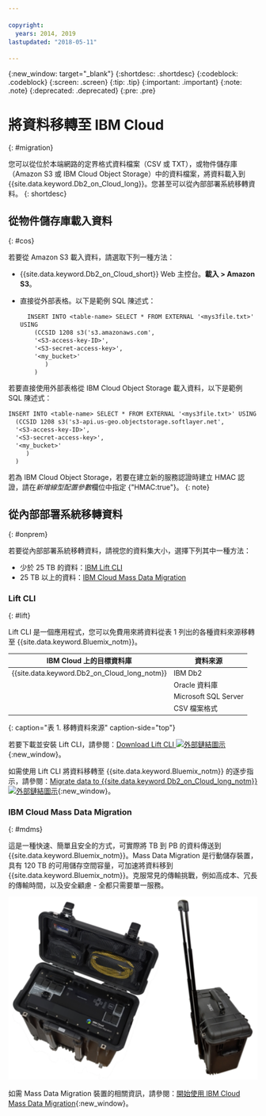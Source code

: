 ```yaml
---

copyright:
  years: 2014, 2019
lastupdated: "2018-05-11"

---
```


<!-- Attribute definitions --> 
{:new_window: target="_blank"}
{:shortdesc: .shortdesc}
{:codeblock: .codeblock}
{:screen: .screen}
{:tip: .tip}
{:important: .important}
{:note: .note}
{:deprecated: .deprecated}
{:pre: .pre}

# 將資料移轉至 IBM Cloud
{: #migration}

您可以從位於本端網路的定界格式資料檔案（CSV 或 TXT），或物件儲存庫（Amazon S3 或 IBM Cloud Object Storage）中的資料檔案，將資料載入到 {{site.data.keyword.Db2_on_Cloud_long}}。您甚至可以從內部部署系統移轉資料。
{: shortdesc}

## 從物件儲存庫載入資料
{: #cos}

若要從 Amazon S3 載入資料，請選取下列一種方法：
  * {{site.data.keyword.Db2_on_Cloud_short}} Web 主控台。**載入 > Amazon S3**。 
  * 直接從外部表格。以下是範例 SQL 陳述式：

    ```
      INSERT INTO <table-name> SELECT * FROM EXTERNAL '<mys3file.txt>' USING
        (CCSID 1208 s3('s3.amazonaws.com', 
        '<S3-access-key-ID>',
        '<S3-secret-access-key>', 
        '<my_bucket>'
           )
        )      
    ```

若要直接使用外部表格從 IBM Cloud Object Storage 載入資料，以下是範例 SQL 陳述式：

```
INSERT INTO <table-name> SELECT * FROM EXTERNAL '<mys3file.txt>' USING
  (CCSID 1208 s3('s3-api.us-geo.objectstorage.softlayer.net', 
  '<S3-access-key-ID>',
  '<S3-secret-access-key>', 
  '<my_bucket>'
     )
  )      
```

若為 IBM Cloud Object Storage，若要在建立新的服務認證時建立 HMAC 認證，請在*新增線型配置參數*欄位中指定 {"HMAC:true"}。
{: note}

## 從內部部署系統移轉資料
{: #onprem}

若要從內部部署系統移轉資料，請視您的資料集大小，選擇下列其中一種方法：
* 少於 25 TB 的資料：[IBM Lift CLI](#lift)
* 25 TB 以上的資料：[IBM Cloud Mass Data Migration](#mdms)

### Lift CLI
{: #lift}

Lift CLI 是一個應用程式，您可以免費用來將資料從表 1 列出的各種資料來源移轉至 {{site.data.keyword.Bluemix_notm}}。 

|IBM Cloud 上的目標資料庫|資料來源|
|------------------------------|-------------|
| {{site.data.keyword.Db2_on_Cloud_long_notm}}   | IBM Db2 |
|                              | Oracle 資料庫|
|                              | Microsoft SQL Server |
|                              | CSV 檔案格式|
{: caption="表 1. 移轉資料來源" caption-side="top"}

若要下載並安裝 Lift CLI，請參閱：[Download Lift CLI ![外部鏈結圖示](../../icons/launch-glyph.svg "外部鏈結圖示")](https://lift.ng.bluemix.net/#download){:new_window}。

如需使用 Lift CLI 將資料移轉至 {{site.data.keyword.Bluemix_notm}} 的逐步指示，請參閱：[Migrate data to {{site.data.keyword.Db2_on_Cloud_long_notm}} ![外部鏈結圖示](../../icons/launch-glyph.svg "外部鏈結圖示")](https://lift.ng.bluemix.net/#docs){:new_window}。

### IBM Cloud Mass Data Migration
{: #mdms}

這是一種快速、簡單且安全的方式，可實際將 TB 到 PB 的資料傳送到 {{site.data.keyword.Bluemix_notm}}。Mass Data Migration 是行動儲存裝置，具有 120 TB 的可用儲存空間容量，可加速將資料移到 {{site.data.keyword.Bluemix_notm}}。克服常見的傳輸挑戰，例如高成本、冗長的傳輸時間，以及安全顧慮 - 全都只需要單一服務。

![Mass Data Migration 裝置的視圖](images/mdms.svg)

如需 Mass Data Migration 裝置的相關資訊，請參閱：[開始使用 IBM Cloud Mass Data Migration](/docs/infrastructure/mass-data-migration/index.html#getting-started-with-ibm-cloud-mass-data-migration){:new_window}。

